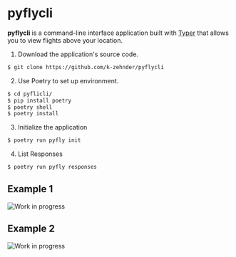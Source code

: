 # pyflycli

**pyflycli** is a command-line interface application built with [Typer](https://typer.tiangolo.com/) that allows you to view flights above your location.


1. Download the application's source code.
```sh
$ git clone https://github.com/k-zehnder/pyflycli
```
2. Use Poetry to set up environment.

```sh
$ cd pyflicli/
$ pip install poetry
$ poetry shell 
$ poetry install
```
3. Initialize the application
```sh 
$ poetry run pyfly init
```
4. List Responses
```sh 
$ poetry run pyfly responses
```

## Example 1
![Work in progress](https://github.com/k-zehnder/pyflycli/blob/main/i_work_linkedin.gif)

## Example 2
![Work in progress](https://github.com/k-zehnder/pyflycli/blob/main/demo.png)
